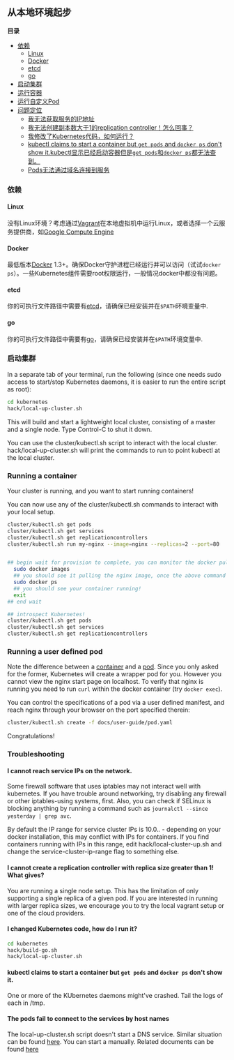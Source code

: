 从本地环境起步
-----------------------

**目录**

- [依赖](#依赖)
    - [Linux](#linux)
    - [Docker](#docker)
    - [etcd](#etcd)
    - [go](#go)
- [启动集群](#启动集群)
- [运行容器](#运行容器)
- [运行自定义Pod](#运行自定义Pod)
- [问题定位](#问题定位)
    - [我无法获取服务的IP地址](#i-cannot-reach-service-ips-on-the-network)
    - [我无法创建副本数大于1的replication controller！怎么回事？](#i-cannot-create-a-replication-controller-with-replica-size-greater-than-1--what-gives)
    - [我修改了Kubernetes代码，如何运行？](#i-changed-kubernetes-code-how-do-i-run-it)
    - [kubectl claims to start a container but `get pods` and `docker ps` don't show it.kubectl显示已经启动容器但是`get pods`和`docker ps`都无法查到。](#kubectl-claims-to-start-a-container-but-get-pods-and-docker-ps-dont-show-it)
    - [Pods无法通过域名连接到服务](#the-pods-fail-to-connect-to-the-services-by-host-names)

### 依赖

#### Linux

没有Linux环境？考虑通过[Vagrant](vagrant.md)在本地虚拟机中运行Linux，或者选择一个云服务提供商，如[Google Compute Engine](gce.md)

#### Docker

最低版本[Docker](https://docs.docker.com/installation/#installation)
1.3+。确保Docker守护进程已经运行并可以访问（试试`docker
ps`）。一些Kubernetes组件需要root权限运行，一般情况docker中都没有问题。

#### etcd

你的可执行文件路径中需要有[etcd](https://github.com/coreos/etcd/releases)，请确保已经安装并在``$PATH``环境变量中.

#### go

你的可执行文件路径中需要有[go](https://golang.org/doc/install)，请确保已经安装并在``$PATH``环境变量中.

### 启动集群

In a separate tab of your terminal, run the following (since one needs sudo access to start/stop Kubernetes daemons, it is easier to run the entire script as root):

```sh
cd kubernetes
hack/local-up-cluster.sh
```

This will build and start a lightweight local cluster, consisting of a master
and a single node. Type Control-C to shut it down.

You can use the cluster/kubectl.sh script to interact with the local cluster. hack/local-up-cluster.sh will
print the commands to run to point kubectl at the local cluster.


### Running a container

Your cluster is running, and you want to start running containers!

You can now use any of the cluster/kubectl.sh commands to interact with your local setup.

```sh
cluster/kubectl.sh get pods
cluster/kubectl.sh get services
cluster/kubectl.sh get replicationcontrollers
cluster/kubectl.sh run my-nginx --image=nginx --replicas=2 --port=80


## begin wait for provision to complete, you can monitor the docker pull by opening a new terminal
  sudo docker images
  ## you should see it pulling the nginx image, once the above command returns it
  sudo docker ps
  ## you should see your container running!
  exit
## end wait

## introspect Kubernetes!
cluster/kubectl.sh get pods
cluster/kubectl.sh get services
cluster/kubectl.sh get replicationcontrollers
```


### Running a user defined pod

Note the difference between a [container](../user-guide/containers.md)
and a [pod](../user-guide/pods.md). Since you only asked for the former, Kubernetes will create a wrapper pod for you.
However you cannot view the nginx start page on localhost. To verify that nginx is running you need to run `curl` within the docker container (try `docker exec`).

You can control the specifications of a pod via a user defined manifest, and reach nginx through your browser on the port specified therein:

```sh
cluster/kubectl.sh create -f docs/user-guide/pod.yaml
```

Congratulations!

### Troubleshooting

#### I cannot reach service IPs on the network.

Some firewall software that uses iptables may not interact well with
kubernetes.  If you have trouble around networking, try disabling any
firewall or other iptables-using systems, first.  Also, you can check
if SELinux is blocking anything by running a command such as `journalctl --since yesterday | grep avc`.

By default the IP range for service cluster IPs is 10.0.*.* - depending on your
docker installation, this may conflict with IPs for containers.  If you find
containers running with IPs in this range, edit hack/local-cluster-up.sh and
change the service-cluster-ip-range flag to something else.

#### I cannot create a replication controller with replica size greater than 1!  What gives?

You are running a single node setup.  This has the limitation of only supporting a single replica of a given pod.  If you are interested in running with larger replica sizes, we encourage you to try the local vagrant setup or one of the cloud providers.

#### I changed Kubernetes code, how do I run it?

```sh
cd kubernetes
hack/build-go.sh
hack/local-up-cluster.sh
```

#### kubectl claims to start a container but `get pods` and `docker ps` don't show it.

One or more of the KUbernetes daemons might've crashed. Tail the logs of each in /tmp.

#### The pods fail to connect to the services by host names

The local-up-cluster.sh script doesn't start a DNS service. Similar situation can be found [here](http://issue.k8s.io/6667). You can start a manually. Related documents can be found [here](../../cluster/addons/dns/#how-do-i-configure-it)
